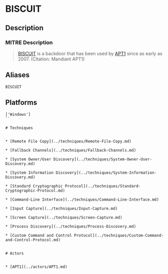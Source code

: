 
# BISCUIT

## Description

### MITRE Description

> [BISCUIT](https://attack.mitre.org/software/S0017) is a backdoor that has been used by [APT1](https://attack.mitre.org/groups/G0006) since as early as 2007. (Citation: Mandiant APT1)

## Aliases

```
BISCUIT
```

## Platforms

```
['Windows']
``

# Techniques


* [Remote File Copy](../techniques/Remote-File-Copy.md)

* [Fallback Channels](../techniques/Fallback-Channels.md)
    
* [System Owner/User Discovery](../techniques/System-Owner-User-Discovery.md)
    
* [System Information Discovery](../techniques/System-Information-Discovery.md)
    
* [Standard Cryptographic Protocol](../techniques/Standard-Cryptographic-Protocol.md)
    
* [Command-Line Interface](../techniques/Command-Line-Interface.md)
    
* [Input Capture](../techniques/Input-Capture.md)
    
* [Screen Capture](../techniques/Screen-Capture.md)
    
* [Process Discovery](../techniques/Process-Discovery.md)
    
* [Custom Command and Control Protocol](../techniques/Custom-Command-and-Control-Protocol.md)
    

# Actors


* [APT1](../actors/APT1.md)

